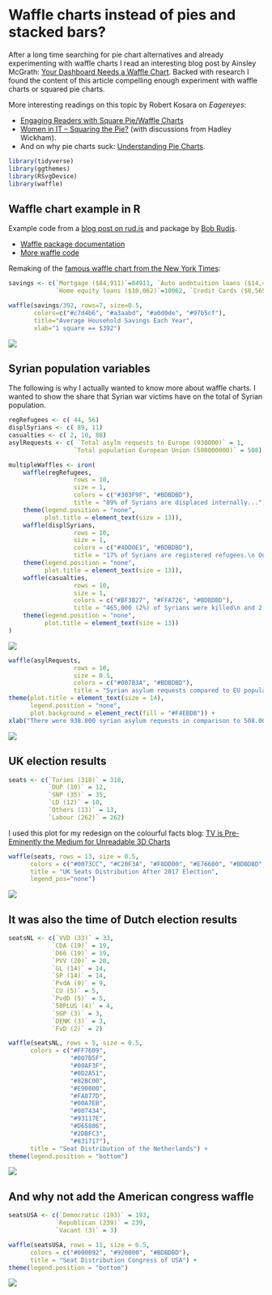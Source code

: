 Waffle charts instead of pies and stacked bars?
================

After a long time searching for pie chart alternatives and already experimenting with waffle charts I read an interesting blog post by Ainsley McGrath: [Your Dashboard Needs a Waffle Chart](https://blog.aptitive.com/your-dashboard-needs-a-waffle-chart-64ffaaa6930f). Backed with research I found the content of this article compelling enough experiment with waffle charts or squared pie charts.

More interesting readings on this topic by Robert Kosara on *Eagereyes*:

-   [Engaging Readers with Square Pie/Waffle Charts](https://eagereyes.org/blog/2008/engaging-readers-with-square-pie-waffle-charts)
-   [Women in IT – Squaring the Pie?](https://eagereyes.org/techniques/square-pie-charts) (with discussions from Hadley Wickham).
-   And on why pie charts suck: [Understanding Pie Charts](https://eagereyes.org/pie-charts).

``` r
library(tidyverse)
library(ggthemes)
library(RSvgDevice)
library(waffle)
```

Waffle chart example in R
-------------------------

Example code from a [blog post on rud.is](https://rud.is/b/2015/03/18/making-waffle-charts-in-r-with-the-new-waffle-package/) and package by [Bob Rudis](https://github.com/hrbrmstr/waffle).

-   [Waffle package documentation](https://cran.r-project.org/web/packages/waffle/waffle.pdf)
-   [More waffle code](http://asbcllc.com/blog/2015/march/wu_waffle/index.html)

Remaking of the [famous waffle chart from the New York Times](https://i1.wp.com/graphics8.nytimes.com/images/2008/07/20/business/20debtgraphic.jpg?w=780):

``` r
savings <- c(`Mortgage ($84,911)`=84911, `Auto andntuition loans ($14,414)`=14414, 
             `Home equity loans ($10,062)`=10062, `Credit Cards ($8,565)`=8565)
```

``` r
waffle(savings/392, rows=7, size=0.5, 
       colors=c("#c7d4b6", "#a3aabd", "#a0d0de", "#97b5cf"), 
       title="Average Household Savings Each Year", 
       xlab="1 square == $392")
```

![](waffle-chart_files/figure-markdown_github-ascii_identifiers/plot1-savings-1.png)

Syrian population variables
---------------------------

The following is why I actually wanted to know more about waffle charts. I wanted to show the share that Syrian war victims have on the total of Syrian population.

``` r
regRefugees <- c( 44, 56)
displSyrians <- c( 89, 11)
casualties <- c( 2, 10, 88)
asylRequests <- c( `Total asylm requests to Europe (938000)` = 1, 
                  `Total population European Union (508000000)` = 508)
```

``` r
multipleWaffles <- iron(
    waffle(regRefugees, 
                  rows = 10, 
                  size = 1, 
                  colors = c("#303F9F", "#BDBDBD"), 
                  title = "89% of Syrians are displaced internally...") +
    theme(legend.position = "none",
          plot.title = element_text(size = 13)),   
    waffle(displSyrians, 
                  rows = 10, 
                  size = 1, 
                  colors = c("#4DD0E1", "#BDBDBD"),
                  title = "17% of Syrians are registered refugees.\n Only 5% applied for asylum in Europe...") +
    theme(legend.position = "none",
          plot.title = element_text(size = 13)),
    waffle(casualties, 
                  rows = 10, 
                  size = 1, 
                  colors = c("#BF3B27", "#FFA726", "#BDBDBD"),
                  title = "465,000 (2%) of Syrians were killed\n and 2,000,000 (10%) were wounded...") +
    theme(legend.position = "none",
          plot.title = element_text(size = 13))
)
```

![](waffle-chart_files/figure-markdown_github-ascii_identifiers/plot2-syria-three-1.png)

``` r
waffle(asylRequests, 
                  rows = 10, 
                  size = 0.5, 
                  colors = c("#007B3A", "#BDBDBD"), 
                  title = "Syrian asylum requests compared to EU population between 2011 - 2017") +
theme(plot.title = element_text(size = 14),
      legend.position = "none",
      plot.background = element_rect(fill = "#F4EBDB")) +
xlab("There were 938.000 syrian asylum requests in comparison to 508.000.000 EU citizens") 
```

![](waffle-chart_files/figure-markdown_github-ascii_identifiers/plot3-syria-asylum-1.png)

UK election results
-------------------

``` r
seats <- c(`Tories (318)` = 318,
           `DUP (10)` = 12,
           `SNP (35)` = 35,
           `LD (12)` = 10,
           `Others (13)` = 13,
           `Labour (262)` = 262) 
```

I used this plot for my redesign on the colourful facts blog: [TV is Pre-Eminently the Medium for Unreadable 3D Charts](https://medium.com/tdebeus/tv-is-pre-eminently-the-medium-for-unreadable-3d-charts-9715c18d8edf)

``` r
waffle(seats, rows = 13, size = 0.5,
      colors = c("#0073CC", "#C20F3A", "#F8DD00", "#E76600", "#BDBDBD", "#F01900"),
      title = "UK Seats Distribution After 2017 Election",
      legend_pos="none")
```

![](waffle-chart_files/figure-markdown_github-ascii_identifiers/plot5-uk-1.png)

It was also the time of Dutch election results
----------------------------------------------

``` r
seatsNL <- c(`VVD (33)` = 33,
            `CDA (19)` = 19,
            `D66 (19)` = 19,
            `PVV (20)` = 20,
            `GL (14)` = 14,
            `SP (14)` = 14,
            `PvdA (9)` = 9, 
            `CU (5)` = 5,
            `PvdD (5)` = 5,
            `50PLUS (4)` = 4,
            `SGP (3)` = 3,
            `DENK (3)` = 3,
            `FvD (2)` = 2)
```

``` r
waffle(seatsNL, rows = 5, size = 0.5,
      colors = c("#FF7609", 
                 "#007B5F", 
                 "#00AF3F", 
                 "#0D2A51", 
                 "#82BC00", 
                 "#E90000", 
                 "#FA877D", 
                 "#00A7EB", 
                 "#007434",
                 "#93117E",
                 "#D65806",
                 "#2DBFC3",
                 "#831717"),
      title = "Seat Distribution of the Netherlands") +
theme(legend.position = "bottom")
```

![](waffle-chart_files/figure-markdown_github-ascii_identifiers/plot6-holland-1.png)

And why not add the American congress waffle
--------------------------------------------

``` r
seatsUSA <- c(`Democratic (193)` = 193,
             `Republican (239)` = 239,
             `Vacant (3)` = 3)
```

``` r
waffle(seatsUSA, rows = 11, size = 0.5,
      colors = c("#000092", "#920000", "#BDBDBD"),
      title = "Seat Distribution Congress of USA") +
theme(legend.position = "bottom")
```

![](waffle-chart_files/figure-markdown_github-ascii_identifiers/plot7-usa-1.png)
